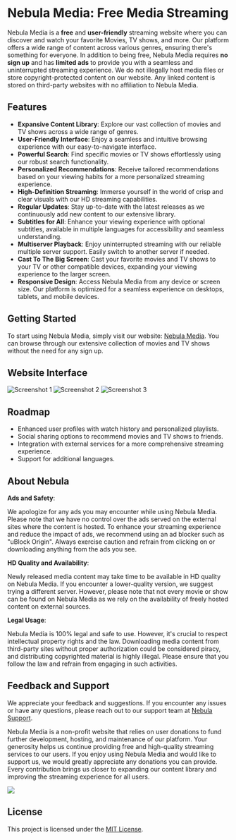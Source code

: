 # Nebula Media: Free Media Streaming

Nebula Media is a **free** and **user-friendly** streaming website where you can discover and watch your favorite Movies, TV shows, and more. Our platform offers a wide range of content across various genres, ensuring there's something for everyone. In addition to being free, Nebula Media requires **no sign up** and has **limited ads** to provide you with a seamless and uninterrupted streaming experience. We do not illegally host media files or store copyright-protected content on our website. Any linked content is stored on third-party websites with no affiliation to Nebula Media.

## Features

- **Expansive Content Library**: Explore our vast collection of movies and TV shows across a wide range of genres.
- **User-Friendly Interface**: Enjoy a seamless and intuitive browsing experience with our easy-to-navigate interface.
- **Powerful Search**: Find specific movies or TV shows effortlessly using our robust search functionality.
- **Personalized Recommendations**: Receive tailored recommendations based on your viewing habits for a more personalized streaming experience.
- **High-Definition Streaming**: Immerse yourself in the world of crisp and clear visuals with our HD streaming capabilities.
- **Regular Updates**: Stay up-to-date with the latest releases as we continuously add new content to our extensive library.
- **Subtitles for All**: Enhance your viewing experience with optional subtitles, available in multiple languages for accessibility and seamless understanding.
- **Multiserver Playback**: Enjoy uninterrupted streaming with our reliable multiple server support. Easily switch to another server if needed.
- **Cast To The Big Screen**: Cast your favorite movies and TV shows to your TV or other compatible devices, expanding your viewing experience to the larger screen.
- **Responsive Design**: Access Nebula Media from any device or screen size. Our platform is optimized for a seamless experience on desktops, tablets, and mobile devices.

## Getting Started

To start using Nebula Media, simply visit our website: [Nebula Media](https://nebula.zya.me). You can browse through our extensive collection of movies and TV shows without the need for any sign up.

## Website Interface

![Screenshot 1](https://i.imgur.com/CJP7aIY_d.png?maxwidth=1520&fidelity=grand)
![Screenshot 2](https://i.imgur.com/ndJ2tnG.png?maxwidth=1520&fidelity=grand)
![Screenshot 3](https://i.imgur.com/w5QjZCi_d.png?maxwidth=1520&fidelity=grand)

## Roadmap

- Enhanced user profiles with watch history and personalized playlists.
- Social sharing options to recommend movies and TV shows to friends.
- Integration with external services for a more comprehensive streaming experience.
- Support for additional languages.

## About Nebula

**Ads and Safety**:

We apologize for any ads you may encounter while using Nebula Media. Please note that we have no control over the ads served on the external sites where the content is hosted. To enhance your streaming experience and reduce the impact of ads, we recommend using an ad blocker such as "uBlock Origin". Always exercise caution and refrain from clicking on or downloading anything from the ads you see.

**HD Quality and Availability**:

Newly released media content may take time to be available in HD quality on Nebula Media. If you encounter a lower-quality version, we suggest trying a different server. However, please note that not every movie or show can be found on Nebula Media as we rely on the availability of freely hosted content on external sources.

**Legal Usage**:

Nebula Media is 100% legal and safe to use. However, it's crucial to respect intellectual property rights and the law. Downloading media content from third-party sites without proper authorization could be considered piracy, and distributing copyrighted material is highly illegal. Please ensure that you follow the law and refrain from engaging in such activities.

## Feedback and Support

We appreciate your feedback and suggestions. If you encounter any issues or have any questions, please reach out to our support team at [Nebula Support](mailto:byt3w1z4rd@proton.me).

Nebula Media is a non-profit website that relies on user donations to fund further development, hosting, and maintenance of our platform. Your generosity helps us continue providing free and high-quality streaming services to our users. If you enjoy using Nebula Media and would like to support us, we would greatly appreciate any donations you can provide. Every contribution brings us closer to expanding our content library and improving the streaming experience for all users.

<a href="https://www.buymeacoffee.com/BYT3W1Z4RD" target="_blank"><img src="https://img.buymeacoffee.com/button-api/?text=Donate%20To%20Nebula%20Media&button_colour=121212&font_colour=ffffff&font_family=Inter&outline_colour=980fff&coffee_colour=980fff"></a>

## License

This project is licensed under the [MIT License](https://github.com/BYT3W1Z4RD/nebula-media/blob/main/LICENSE).
